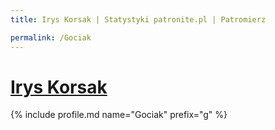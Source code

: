 ```yaml
---
title: Irys Korsak | Statystyki patronite.pl | Patromierz

permalink: /Gociak
---
```


# [Irys Korsak](https://patronite.pl/Gociak)

{% include profile.md name="Gociak" prefix="g" %}
